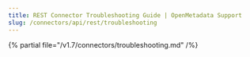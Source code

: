 ```yaml
---
title: REST Connector Troubleshooting Guide | OpenMetadata Support
slug: /connectors/api/rest/troubleshooting
---
```


{% partial file="/v1.7/connectors/troubleshooting.md" /%}
